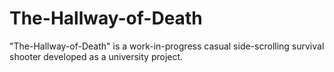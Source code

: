 # The-Hallway-of-Death
"The-Hallway-of-Death" is a work-in-progress casual side-scrolling survival shooter developed as a university project.
